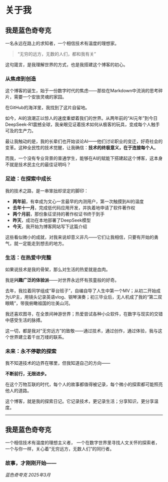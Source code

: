 ﻿# 关于我

## 我是蓝色奇夸克

一名永远在路上的求知者，一个相信技术有温度的理想家。

> “无穷的远方，无数的人们，都和我有关”

这句箴言，是我理解世界的方式，也是我搭建这个博客的初心。

### 从焦虑到创造

这个博客的诞生，始于一份数字时代的焦虑——那些在Markdown中流淌的思考碎片，需要一个安放灵魂的家园。

在GitHub的海洋里，我找到了这片自留地。

如今，AI的浪潮正以惊人的速度重塑着我们的世界。从两年前的“AI元年”到今日DeepSeek-R1震撼全球，我亲眼见证着技术如何从极客的玩具，变成每个人触手可及的生产力。

最让我触动的是，我的长辈们也开始谈论AI——他们讨论职业的变迁，好奇社会的变革。这种全民性的技术觉醒，让我确信：**技术的终极意义，在于连接每个人**。

而我，一个没有专业背景的普通学生，能够在AI的赋能下搭建起这个博客，这本身不就是技术民主化的最佳证明吗？

### 足迹：在探索中成长

我的技术之路，是一串笨拙却坚定的脚印：

- **两年前**，有幸成为文心一言最早的内测用户，第一次触摸到AI的温度
- **去年十一月**，完成低代码应用开发，并执着地申请了软件著作权
- **两个月前**，那份象征坚持的著作权证书终于到手
- **昨天**，成功在本地部署了DeepSeek模型
- **今天**，我开始为博客网站写下这篇介绍

这些看似微小的成就，对我来说却意义非凡——它们让我相信，只要有开始的勇气，就一定能走到想去的地方。

### 生活：在热爱中完整

如果说技术是我的骨架，那么对生活的热爱就是血肉。

我是**兴趣广泛的体验派**——对世界永远怀有孩童般的好奇。

去年，我拉着同学组成“草台班子”，自编自导了人生中第一个MV；从初二开始成为UP主，用镜头记录英语vlog、钢琴演奏；初三毕业后，无人机成了我的“第二双眼睛”，带我俯瞰祖国的壮美山河。

我还喜欢图寻，在全景间神游世界；热爱尝试各种小众软件，在数字与现实的交错中感受生活的脉搏。

这一切，都是我对“无穷远方”的致敬——通过技术，通过创作，通过体验，我与这个世界建立着千丝万缕的联系。

### 未来：永不停歇的探索

我不知道技术的边界在哪里，但我知道自己的方向——

**不断前行，无限进步。**

在这个万物互联的时代，每个人的故事都值得被记录，每个微小的探索都可能照亮他人的道路。

这个博客，就是我的探索日记。它记录技术，更记录生活；分享知识，更分享温度。

---

## 我是蓝色奇夸克

一个相信技术有温度的理想主义者，
一个在数字世界里寻找人文关怀的探索者，
一个与你一样，关心着“无穷远方，无数人们”的同行者。

### 故事，才刚刚开始——

*蓝色奇夸克 2025年3月*